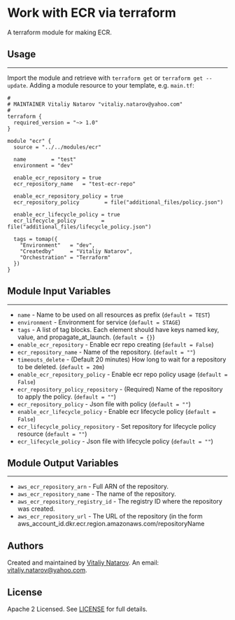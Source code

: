 # Work with ECR via terraform

A terraform module for making ECR.


## Usage
----------------------
Import the module and retrieve with ```terraform get``` or ```terraform get --update```. Adding a module resource to your template, e.g. `main.tf`:

```
#
# MAINTAINER Vitaliy Natarov "vitaliy.natarov@yahoo.com"
#
terraform {
  required_version = "~> 1.0"
}

module "ecr" {
  source = "../../modules/ecr"

  name        = "test"
  environment = "dev"

  enable_ecr_repository = true
  ecr_repository_name   = "test-ecr-repo"

  enable_ecr_repository_policy = true
  ecr_repository_policy        = file("additional_files/policy.json")

  enable_ecr_lifecycle_policy = true
  ecr_lifecycle_policy        = file("additional_files/lifecycle_policy.json")

  tags = tomap({
    "Environment"   = "dev",
    "Createdby"     = "Vitaliy Natarov",
    "Orchestration" = "Terraform"
  })
}

```

## Module Input Variables
----------------------
- `name` - Name to be used on all resources as prefix (`default = TEST`)
- `environment` - Environment for service (`default = STAGE`)
- `tags` - A list of tag blocks. Each element should have keys named key, value, and propagate_at_launch. (`default = {}`)
- `enable_ecr_repository` - Enable ecr repo creating (`default = False`)
- `ecr_repository_name` - Name of the repository. (`default = ""`)
- `timeouts_delete` - (Default 20 minutes) How long to wait for a repository to be deleted. (`default = 20m`)
- `enable_ecr_repository_policy` - Enable ecr repo policy usage (`default = False`)
- `ecr_repository_policy_repository` - (Required) Name of the repository to apply the policy. (`default = ""`)
- `ecr_repository_policy` - Json file with policy (`default = ""`)
- `enable_ecr_lifecycle_policy` - Enable ecr lifecycle policy (`default = False`)
- `ecr_lifecycle_policy_repository` - Set repository for lifecycle policy resource (`default = ""`)
- `ecr_lifecycle_policy` - Json file with lifecycle policy (`default = ""`)

## Module Output Variables
----------------------
- `aws_ecr_repository_arn` - Full ARN of the repository.
- `aws_ecr_repository_name` - The name of the repository.
- `aws_ecr_repository_registry_id` - The registry ID where the repository was created.
- `aws_ecr_repository_url` - The URL of the repository (in the form aws_account_id.dkr.ecr.region.amazonaws.com/repositoryName


## Authors

Created and maintained by [Vitaliy Natarov](https://github.com/SebastianUA). An email: [vitaliy.natarov@yahoo.com](vitaliy.natarov@yahoo.com).

## License

Apache 2 Licensed. See [LICENSE](https://github.com/SebastianUA/terraform/blob/master/LICENSE) for full details.
